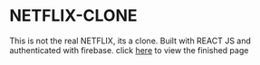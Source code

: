 # NETFLIX-CLONE
This is not the real NETFLIX, its a clone. Built with REACT JS and authenticated with firebase.
click [here](https://netflix-54321.netlify.app) to view the finished page


